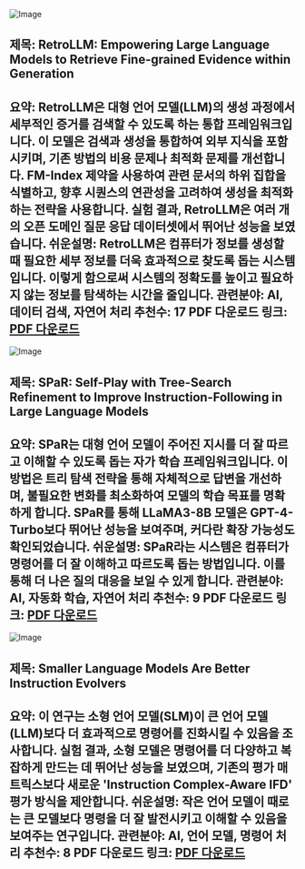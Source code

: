 ![Image](https://cdn-thumbnails.huggingface.co/social-thumbnails/papers/2412.11919.png)
## 제목: RetroLLM: Empowering Large Language Models to Retrieve Fine-grained Evidence within Generation
**요약**: RetroLLM은 대형 언어 모델(LLM)의 생성 과정에서 세부적인 증거를 검색할 수 있도록 하는 통합 프레임워크입니다. 이 모델은 검색과 생성을 통합하여 외부 지식을 포함시키며, 기존 방법의 비용 문제나 최적화 문제를 개선합니다. FM-Index 제약을 사용하여 관련 문서의 하위 집합을 식별하고, 향후 시퀀스의 연관성을 고려하여 생성을 최적화하는 전략을 사용합니다. 실험 결과, RetroLLM은 여러 개의 오픈 도메인 질문 응답 데이터셋에서 뛰어난 성능을 보였습니다.
**쉬운설명**: RetroLLM은 컴퓨터가 정보를 생성할 때 필요한 세부 정보를 더욱 효과적으로 찾도록 돕는 시스템입니다. 이렇게 함으로써 시스템의 정확도를 높이고 필요하지 않는 정보를 탐색하는 시간을 줄입니다.
**관련분야**: AI, 데이터 검색, 자연어 처리
**추천수**: 17
**PDF 다운로드 링크**: [PDF 다운로드](https://arxiv.org/pdf/2412.11919)
---

![Image](https://cdn-thumbnails.huggingface.co/social-thumbnails/papers/2412.11605.png)
## 제목: SPaR: Self-Play with Tree-Search Refinement to Improve Instruction-Following in Large Language Models
**요약**: SPaR는 대형 언어 모델이 주어진 지시를 더 잘 따르고 이해할 수 있도록 돕는 자가 학습 프레임워크입니다. 이 방법은 트리 탐색 전략을 통해 자체적으로 답변을 개선하며, 불필요한 변화를 최소화하여 모델의 학습 목표를 명확하게 합니다. SPaR를 통해 LLaMA3-8B 모델은 GPT-4-Turbo보다 뛰어난 성능을 보여주며, 커다란 확장 가능성도 확인되었습니다.
**쉬운설명**: SPaR라는 시스템은 컴퓨터가 명령어를 더 잘 이해하고 따르도록 돕는 방법입니다. 이를 통해 더 나은 질의 대응을 보일 수 있게 합니다.
**관련분야**: AI, 자동화 학습, 자연어 처리
**추천수**: 9
**PDF 다운로드 링크**: [PDF 다운로드](https://arxiv.org/pdf/2412.11605)
---

![Image](https://cdn-thumbnails.huggingface.co/social-thumbnails/papers/2412.11231.png)
## 제목: Smaller Language Models Are Better Instruction Evolvers
**요약**: 이 연구는 소형 언어 모델(SLM)이 큰 언어 모델(LLM)보다 더 효과적으로 명령어를 진화시킬 수 있음을 조사합니다. 실험 결과, 소형 모델은 명령어를 더 다양하고 복잡하게 만드는 데 뛰어난 성능을 보였으며, 기존의 평가 매트릭스보다 새로운 'Instruction Complex-Aware IFD' 평가 방식을 제안합니다.
**쉬운설명**: 작은 언어 모델이 때로는 큰 모델보다 명령을 더 잘 발전시키고 이해할 수 있음을 보여주는 연구입니다.
**관련분야**: AI, 언어 모델, 명령어 처리
**추천수**: 8
**PDF 다운로드 링크**: [PDF 다운로드](https://arxiv.org/pdf/2412.11231)
---